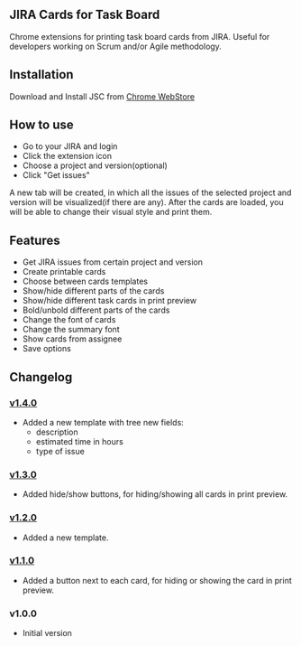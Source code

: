## JIRA Cards for Task Board
Chrome extensions for printing task board cards from JIRA. Useful for developers working on Scrum and/or Agile methodology.

## Installation
Download and Install JSC from [Chrome WebStore](https://chrome.google.com/webstore/detail/jira-cards-for-task-board/pkjkejnmpailbogakjkpoefndabeenek)

## How to use
* Go to your JIRA and login
* Click the extension icon
* Choose a project and version(optional)
* Click "Get issues"

A new tab will be created, in which all the issues of the selected project and version will be visualized(if there are any).
After the cards are loaded, you will be able to change their visual style and print them.

## Features

* Get JIRA issues from certain project and version
* Create printable cards
* Choose between cards templates
* Show/hide different parts of the cards
* Show/hide different task cards in print preview
* Bold/unbold different parts of the cards
* Change the font of cards
* Change the summary font
* Show cards from assignee
* Save options

## Changelog

### [v1.4.0](https://github.com/Chariyski/JIRA-Cards-for-Task-Board/issues?q=is%3Aissue+milestone%3Av1.4.0+is%3Aclosed)
* Added a new template with tree new fields:
    - description
    - estimated time in hours
    - type of issue

### [v1.3.0](https://github.com/Chariyski/JIRA-Cards-for-Task-Board/issues?q=is%3Aissue+milestone%3Av1.3.0+is%3Aclosed)
* Added hide/show buttons, for hiding/showing all cards in print preview.

### [v1.2.0](https://github.com/Chariyski/JIRA-Cards-for-Task-Board/issues?q=is%3Aissue+milestone%3Av1.2.0+is%3Aclosed)
* Added a new template.

### [v1.1.0](https://github.com/Chariyski/JIRA-Cards-for-Task-Board/issues?q=is%3Aissue+milestone%3Av1.1.0+is%3Aclosed)
* Added a button next to each card, for hiding or showing the card in print preview.

### v1.0.0
* Initial version
